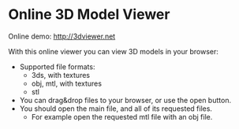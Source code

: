 Online 3D Model Viewer
======================

Online demo: http://3dviewer.net

With this online viewer you can view 3D models in your browser:
- Supported file formats:
  - 3ds, with textures
  - obj, mtl, with textures
  - stl
- You can drag&drop files to your browser, or use the open button.
- You should open the main file, and all of its requested files.
  - For example open the requested mtl file with an obj file.
